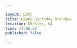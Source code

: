 ```yaml
---

layout: post
title: Happy Birthday Grandpa.
location: Chester, CA
time: 12:06:28
published: false

---
```

